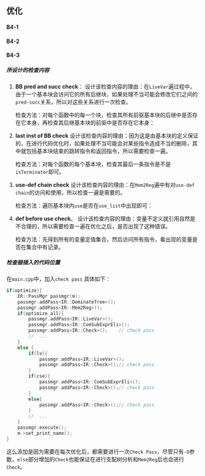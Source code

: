 ## 优化

#### B4-1

#### B4-2

#### B4-3
##### 所设计的检查内容
1. **BB pred and succ check**：
   设计该检查内容的理由：在`LiveVar`遍过程中，由于一个基本块会访问它的所有后继块，如果处理不当可能会修改它们之间的`pred-succ`关系，所以对这些关系进行一次检查。

   检查方法：对每个函数中的每一个块，检查其所有前驱基本块的后继中是否存在它本身，再检查其后继基本块的前驱中是否存在它本身：

2. **last inst of BB check**
   设计该检查内容的理由：因为这是由基本块的定义保证的，在进行代码优化时，如果处理不当可能会对某些指令造成不当的删除，其中就包括基本块结束的跳转指令和返回指令，所以需要检查一遍。

   检查方法：对每个函数的每个基本块，检查其最后一条指令是不是`isTerminator`即可。

3. **use-def chain check**
   设计该检查内容的理由：在`Mem2Reg`遍中有对`use-def chain`的访问和使用，所以检查一遍是需要的。

   检查方法：遍历基本块内`use`是否在`use_list`中出现即可：

4. **def before use check**。
   设计该检查内容的理由：变量不定义就引用自然是不合理的，所以需要检查一遍在优化之后，是否出现了这种错误。

   检查方法：先得到所有的变量定值集合，然后访问所有指令，看出现的变量是否在集合中有记录。
##### 检查器插入的代码位置
在`main.cpp`中，加入`check pass`
具体如下：
```c++
if(optimize){
    IR::PassMgr passmgr(m);
    passmgr.addPass<IR::DominateTree>();
    passmgr.addPass<IR::Mem2Reg>();
    if(optimize_all){
        passmgr.addPass<IR::LiveVar>();
        passmgr.addPass<IR::ComSubExprEli>();
        passmgr.addPass<IR::Check>();    // check pass
        //  ...
    }
    else {
        if(lv){
            passmgr.addPass<IR::LiveVar>();
            passmgr.addPass<IR::Check>();// check pass
        }
        if(cse){
            passmgr.addPass<IR::ComSubExprEli>();
            passmgr.addPass<IR::Check>();// check pass
        }
        else{
            passmgr.addPass<IR::Check>();// check pass
        }
        //  ...
    }
    passmgr.execute();
    m->set_print_name();
}
```
这么添加是因为需要在每次优化后，都需要进行一次`Check Pass`，尽管只有`-O`参数，`else`部分增加的`Check`也能保证在进行支配树分析和`Mem2Reg`后也会进行`Check`。